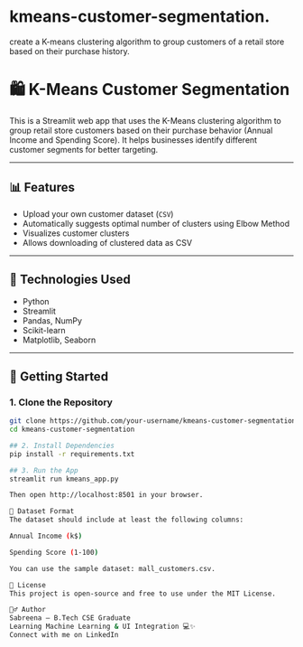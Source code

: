 # kmeans-customer-segmentation.
create a K-means clustering algorithm to group customers of a retail store based on their purchase history.

# 🛍️ K-Means Customer Segmentation

This is a Streamlit web app that uses the K-Means clustering algorithm to group retail store customers based on their purchase behavior (Annual Income and Spending Score). It helps businesses identify different customer segments for better targeting.

---

## 📊 Features

- Upload your own customer dataset (`CSV`)
- Automatically suggests optimal number of clusters using Elbow Method
- Visualizes customer clusters
- Allows downloading of clustered data as CSV

---

## 🧪 Technologies Used

- Python
- Streamlit
- Pandas, NumPy
- Scikit-learn
- Matplotlib, Seaborn

---

## 🚀 Getting Started

### 1. Clone the Repository

```bash
git clone https://github.com/your-username/kmeans-customer-segmentation.git
cd kmeans-customer-segmentation

## 2. Install Dependencies
pip install -r requirements.txt

## 3. Run the App
streamlit run kmeans_app.py

Then open http://localhost:8501 in your browser.

📁 Dataset Format
The dataset should include at least the following columns:

Annual Income (k$)

Spending Score (1-100)

You can use the sample dataset: mall_customers.csv.

📄 License
This project is open-source and free to use under the MIT License.

🙋‍♂️ Author
Sabreena — B.Tech CSE Graduate
Learning Machine Learning & UI Integration 💻✨
Connect with me on LinkedIn


